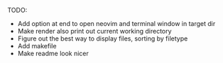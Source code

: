TODO:

- Add option at end to open neovim and terminal window in target dir
- Make render also print out current working directory
- Figure out the best way to display files, sorting by filetype
- Add makefile
- Make readme look nicer

